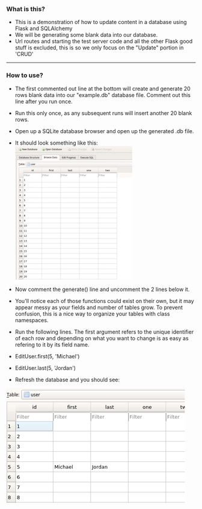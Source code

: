 ### What is this?
* This is a demonstration of how to update content in a database using Flask and SQLAlchemy
* We will be generating some blank data into our database.
* Url routes and starting the test server code and all the other Flask good stuff is excluded, this is so we only focus on the "Update" portion in 'CRUD'  
___
### How to use?
* The first commented out line at the bottom will create and generate 20 rows blank data into our "example.db" database file. Comment out this line after you run once.
* Run this only once, as any subsequent runs will insert another 20 blank rows.
* Open up a SQLite database browser and open up the generated .db file.
* It should look something like this:
![](image1.png)

* Now comment the generate() line and uncomment the 2 lines below it.
* You'll notice each of those functions could exist on their own, but it may appear messy as your fields and number of tables grow. To prevent confusion, this is a nice way to organize your tables with class namespaces.
* Run the following lines. The first argument refers to the unique identifier of each row and depending on what you want to change is as easy as refering to it by its field name.
* EditUser.first(5, 'Michael')
* EditUser.last(5, 'Jordan')
* Refresh the database and you should see:

![](image2.png)




